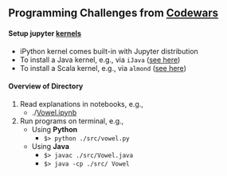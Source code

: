 ## Programming Challenges from [Codewars]([200~https://www.codewars.com/dashboard)

#### Setup jupyter [kernels](https://github.com/jupyter/jupyter/wiki/Jupyter-kernels)
- iPython kernel comes built-in with Jupyter distribution
- To install a Java kernel, e.g., via `iJava` ([see here](https://github.com/SpencerPark/IJava))
- To install a Scala kernel, e.g., via `almond` ([see here](https://github.com/almond-sh/almond))

#### Overview of Directory 
1. Read explanations in notebooks, e.g.,  
    - ./[Vowel.ipynb](./Vowel.ipynb)  
2. Run programs on terminal, e.g.,  
    - Using **Python**
      - `$> python ./src/vowel.py`
    - Using **Java**
      - `$> javac ./src/Vowel.java`
      - `$> java -cp ./src/ Vowel`
      

